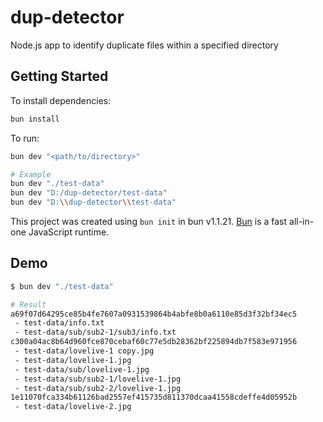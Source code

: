 # dup-detector

Node.js app to identify duplicate files within a specified directory

## Getting Started

To install dependencies:

```bash
bun install
```

To run:

```bash
bun dev "<path/to/directory>"

# Example
bun dev "./test-data"
bun dev "D:/dup-detector/test-data"
bun dev "D:\\dup-detector\\test-data"
```

This project was created using `bun init` in bun v1.1.21. [Bun](https://bun.sh) is a fast all-in-one JavaScript runtime.

## Demo

```bash
$ bun dev "./test-data"

# Result
a69f07d64295ce85b4fe7607a0931539864b4abfe8b0a6110e85d3f32bf34ec5
 - test-data/info.txt
 - test-data/sub/sub2-1/sub3/info.txt
c300a04ac8b64d960fce870cebaf60c77e5db28362bf225894db7f583e971956
 - test-data/lovelive-1 copy.jpg
 - test-data/lovelive-1.jpg
 - test-data/sub/lovelive-1.jpg
 - test-data/sub/sub2-1/lovelive-1.jpg
 - test-data/sub/sub2-2/lovelive-1.jpg
1e11070fca334b61126bad2557ef415735d811370dcaa41558cdeffe4d05952b
 - test-data/lovelive-2.jpg
```
